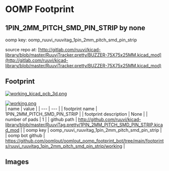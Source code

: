 # OOMP Footprint  
## 1PIN_2MM_PITCH_SMD_PIN_STRIP  by none  
  
oomp key: oomp_ruuvi_ruuvitag_1pin_2mm_pitch_smd_pin_strip  
  
source repo at: [http://gitlab.com/ruuvi/kicad-library/blob/master/RuuviTracker.pretty/BUZZER-75X75x25MM.kicad_mod](http://gitlab.com/ruuvi/kicad-library/blob/master/RuuviTracker.pretty/BUZZER-75X75x25MM.kicad_mod)  
## Footprint  
  
[![working_kicad_pcb_3d.png](working_kicad_pcb_3d_600.png)](working_kicad_pcb_3d.png)  
  
[![working.png](working_600.png)](working.png)  
| name | value | 
| --- | --- | 
| footprint name | 1PIN_2MM_PITCH_SMD_PIN_STRIP | 
| footprint description | None | 
| number of pads | 1 | 
| github path | http://github.com/ruuvi/kicad-library/blob/master/RuuviTag.pretty/1PIN_2MM_PITCH_SMD_PIN_STRIP.kicad_mod | 
| oomp key | oomp_ruuvi_ruuvitag_1pin_2mm_pitch_smd_pin_strip | 
| oomp bot github | https://github.com/oomlout/oomlout_oomp_footprint_bot/tree/main/footprints/ruuvi_ruuvitag_1pin_2mm_pitch_smd_pin_strip/working | 
## Images  
